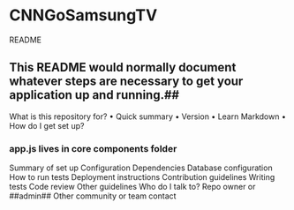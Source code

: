 # CNNGoSamsungTV
README
## This README would normally document whatever steps are necessary to get your application up and running.##
What is this repository for?
• Quick summary
• Version
• Learn Markdown
• How do I get set up?
  ### app.js lives in core components folder ###

Summary of set up
Configuration
Dependencies
Database configuration
How to run tests
Deployment instructions
Contribution guidelines
Writing tests
Code review
Other guidelines
Who do I talk to?
Repo owner or ##admin##
Other community or team contact
